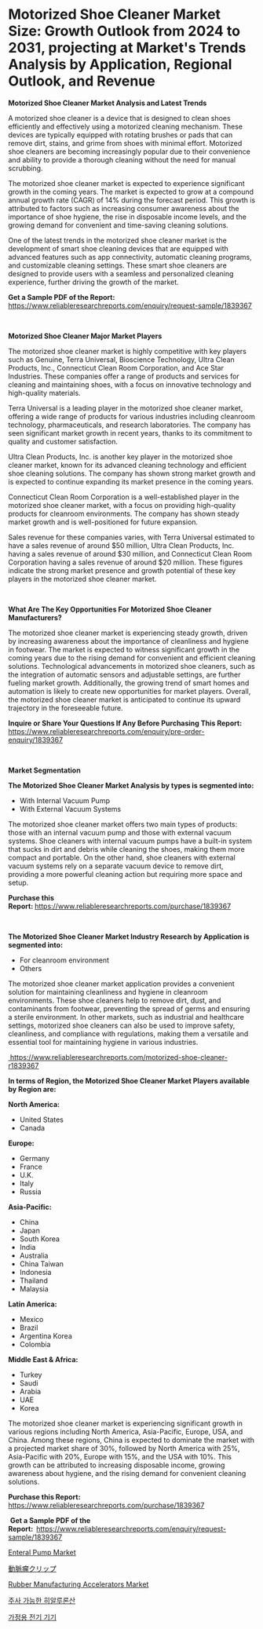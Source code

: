 <p><h1>Motorized Shoe Cleaner Market Size: Growth Outlook from 2024 to 2031, projecting at Market's Trends Analysis by Application, Regional Outlook, and Revenue</h1></p><p><strong>Motorized Shoe Cleaner Market Analysis and Latest Trends</strong></p>
<p><p>A motorized shoe cleaner is a device that is designed to clean shoes efficiently and effectively using a motorized cleaning mechanism. These devices are typically equipped with rotating brushes or pads that can remove dirt, stains, and grime from shoes with minimal effort. Motorized shoe cleaners are becoming increasingly popular due to their convenience and ability to provide a thorough cleaning without the need for manual scrubbing.</p><p>The motorized shoe cleaner market is expected to experience significant growth in the coming years. The market is expected to grow at a compound annual growth rate (CAGR) of 14% during the forecast period. This growth is attributed to factors such as increasing consumer awareness about the importance of shoe hygiene, the rise in disposable income levels, and the growing demand for convenient and time-saving cleaning solutions.</p><p>One of the latest trends in the motorized shoe cleaner market is the development of smart shoe cleaning devices that are equipped with advanced features such as app connectivity, automatic cleaning programs, and customizable cleaning settings. These smart shoe cleaners are designed to provide users with a seamless and personalized cleaning experience, further driving the growth of the market.</p></p>
<p><strong>Get a Sample PDF of the Report:&nbsp;</strong> <a href="https://www.reliableresearchreports.com/enquiry/request-sample/1839367">https://www.reliableresearchreports.com/enquiry/request-sample/1839367</a></p>
<p>&nbsp;</p>
<p><strong>Motorized Shoe Cleaner Major Market Players</strong></p>
<p><p>The motorized shoe cleaner market is highly competitive with key players such as Genuine, Terra Universal, Bioscience Technology, Ultra Clean Products, Inc., Connecticut Clean Room Corporation, and Ace Star Industries. These companies offer a range of products and services for cleaning and maintaining shoes, with a focus on innovative technology and high-quality materials.</p><p>Terra Universal is a leading player in the motorized shoe cleaner market, offering a wide range of products for various industries including cleanroom technology, pharmaceuticals, and research laboratories. The company has seen significant market growth in recent years, thanks to its commitment to quality and customer satisfaction.</p><p>Ultra Clean Products, Inc. is another key player in the motorized shoe cleaner market, known for its advanced cleaning technology and efficient shoe cleaning solutions. The company has shown strong market growth and is expected to continue expanding its market presence in the coming years.</p><p>Connecticut Clean Room Corporation is a well-established player in the motorized shoe cleaner market, with a focus on providing high-quality products for cleanroom environments. The company has shown steady market growth and is well-positioned for future expansion.</p><p>Sales revenue for these companies varies, with Terra Universal estimated to have a sales revenue of around $50 million, Ultra Clean Products, Inc. having a sales revenue of around $30 million, and Connecticut Clean Room Corporation having a sales revenue of around $20 million. These figures indicate the strong market presence and growth potential of these key players in the motorized shoe cleaner market.</p></p>
<p>&nbsp;</p>
<p><strong>What Are The Key Opportunities For Motorized Shoe Cleaner Manufacturers?</strong></p>
<p><p>The motorized shoe cleaner market is experiencing steady growth, driven by increasing awareness about the importance of cleanliness and hygiene in footwear. The market is expected to witness significant growth in the coming years due to the rising demand for convenient and efficient cleaning solutions. Technological advancements in motorized shoe cleaners, such as the integration of automatic sensors and adjustable settings, are further fueling market growth. Additionally, the growing trend of smart homes and automation is likely to create new opportunities for market players. Overall, the motorized shoe cleaner market is anticipated to continue its upward trajectory in the foreseeable future.</p></p>
<p><strong>Inquire or Share Your Questions If Any Before Purchasing This Report:</strong> <a href="https://www.reliableresearchreports.com/enquiry/pre-order-enquiry/1839367">https://www.reliableresearchreports.com/enquiry/pre-order-enquiry/1839367</a></p>
<p>&nbsp;</p>
<p><strong>Market Segmentation</strong></p>
<p><strong>The Motorized Shoe Cleaner Market Analysis by types is segmented into:</strong></p>
<p><ul><li>With Internal Vacuum Pump</li><li>With External Vacuum Systems</li></ul></p>
<p><p>The motorized shoe cleaner market offers two main types of products: those with an internal vacuum pump and those with external vacuum systems. Shoe cleaners with internal vacuum pumps have a built-in system that sucks in dirt and debris while cleaning the shoes, making them more compact and portable. On the other hand, shoe cleaners with external vacuum systems rely on a separate vacuum device to remove dirt, providing a more powerful cleaning action but requiring more space and setup.</p></p>
<p><strong>Purchase this Report:&nbsp;</strong><a href="https://www.reliableresearchreports.com/purchase/1839367">https://www.reliableresearchreports.com/purchase/1839367</a></p>
<p>&nbsp;</p>
<p><strong>The Motorized Shoe Cleaner Market Industry Research by Application is segmented into:</strong></p>
<p><ul><li>For cleanroom environment</li><li>Others</li></ul></p>
<p><p>The motorized shoe cleaner market application provides a convenient solution for maintaining cleanliness and hygiene in cleanroom environments. These shoe cleaners help to remove dirt, dust, and contaminants from footwear, preventing the spread of germs and ensuring a sterile environment. In other markets, such as industrial and healthcare settings, motorized shoe cleaners can also be used to improve safety, cleanliness, and compliance with regulations, making them a versatile and essential tool for maintaining hygiene in various industries.</p></p>
<p><a href="https://www.reliableresearchreports.com/motorized-shoe-cleaner-r1839367">&nbsp;https://www.reliableresearchreports.com/motorized-shoe-cleaner-r1839367</a></p>
<p><strong>In terms of Region, the Motorized Shoe Cleaner Market Players available by Region are:</strong></p>
<p>
    <p> <strong> North America: </strong>
        <ul>
            <li>United States</li>
            <li>Canada</li>
        </ul>
        </p> 
    <p> <strong> Europe: </strong>
        <ul>
            <li>Germany</li>
            <li>France</li>
            <li>U.K.</li>
            <li>Italy</li>
            <li>Russia</li>
        </ul>
        </p> 
    <p> <strong> Asia-Pacific: </strong>
        <ul>
            <li>China</li>
            <li>Japan</li>
            <li>South Korea</li>
            <li>India</li>
            <li>Australia</li>
            <li>China Taiwan</li>
            <li>Indonesia</li>
            <li>Thailand</li>
            <li>Malaysia</li>
        </ul>
        </p> 
    <p> <strong> Latin America: </strong>
        <ul>
            <li>Mexico</li>
            <li>Brazil</li>
            <li>Argentina Korea</li>
            <li>Colombia</li>
        </ul>
        </p> 
    <p> <strong> Middle East & Africa: </strong>
        <ul>
            <li>Turkey</li>
            <li>Saudi</li>
            <li>Arabia</li>
            <li>UAE</li>
            <li>Korea</li>
        </ul>
    </p>
    </p>
<p><p>The motorized shoe cleaner market is experiencing significant growth in various regions including North America, Asia-Pacific, Europe, USA, and China. Among these regions, China is expected to dominate the market with a projected market share of 30%, followed by North America with 25%, Asia-Pacific with 20%, Europe with 15%, and the USA with 10%. This growth can be attributed to increasing disposable income, growing awareness about hygiene, and the rising demand for convenient cleaning solutions.</p></p>
<p><strong>Purchase this Report: </strong><a href="https://www.reliableresearchreports.com/purchase/1839367">https://www.reliableresearchreports.com/purchase/1839367</a></p>
<p>&nbsp;<strong>Get a Sample PDF of the Report:&nbsp;&nbsp;</strong><a href="https://www.reliableresearchreports.com/enquiry/request-sample/1839367">https://www.reliableresearchreports.com/enquiry/request-sample/1839367</a></p>
<p><strong></strong></p>
<p><p><a href="https://github.com/Whitneyboyettebo9kiw7yr13/Market-Research-Report-List-2/blob/main/enteral-pump-market.md">Enteral Pump Market</a></p><p><a href="https://github.com/ReyesKohler20231/Market-Research-Report-List-1/blob/main/334346849628.md">動脈瘤クリップ</a></p><p><a href="https://issuu.com/reportprime-2/docs/rubber-manufacturing-accelerators-market-size-2030">Rubber Manufacturing Accelerators Market</a></p><p><a href="https://github.com/iansanftyord09878/Market-Research-Report-List-1/blob/main/425780944510.md">주사 가능한 히알루론산</a></p><p><a href="https://github.com/Skyleitney456456/Market-Research-Report-List-1/blob/main/813389744509.md">가정용 전기 기기</a></p></p>